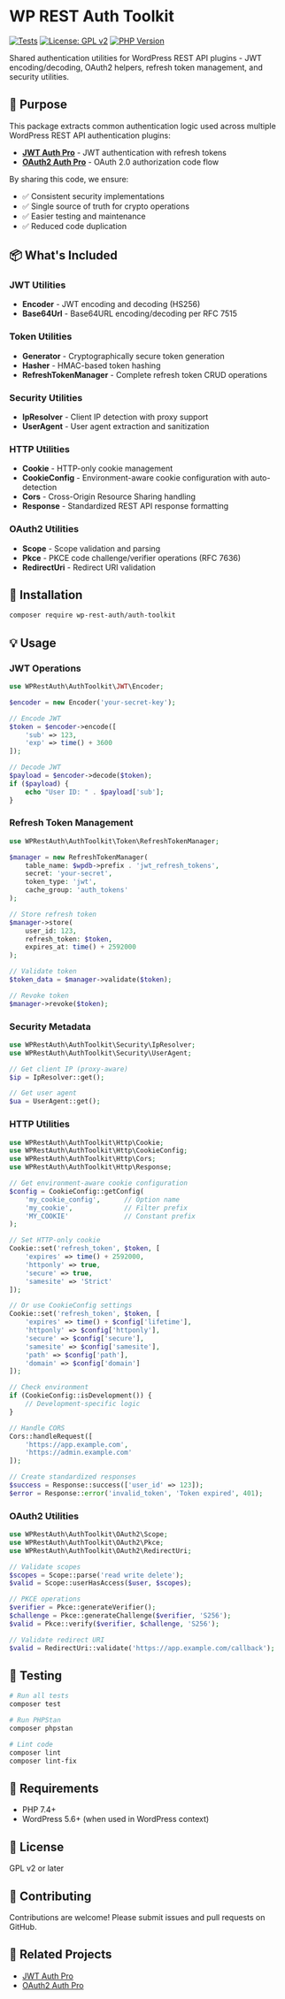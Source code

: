 # WP REST Auth Toolkit

[![Tests](https://github.com/juanma-wp/wp-rest-auth-toolkit/actions/workflows/tests.yml/badge.svg)](https://github.com/juanma-wp/wp-rest-auth-toolkit/actions/workflows/tests.yml)
[![License: GPL v2](https://img.shields.io/badge/License-GPL%20v2-blue.svg)](https://www.gnu.org/licenses/old-licenses/gpl-2.0.en.html)
[![PHP Version](https://img.shields.io/badge/PHP-%3E%3D7.4-blue.svg)](https://php.net)

Shared authentication utilities for WordPress REST API plugins - JWT encoding/decoding, OAuth2 helpers, refresh token management, and security utilities.

## 🎯 Purpose

This package extracts common authentication logic used across multiple WordPress REST API authentication plugins:

- **[JWT Auth Pro](https://github.com/juanma-wp/jwt-auth-pro-wp-rest-api)** - JWT authentication with refresh tokens
- **[OAuth2 Auth Pro](https://github.com/juanma-wp/wp-rest-auth-oauth2)** - OAuth 2.0 authorization code flow

By sharing this code, we ensure:
- ✅ Consistent security implementations
- ✅ Single source of truth for crypto operations
- ✅ Easier testing and maintenance
- ✅ Reduced code duplication

## 📦 What's Included

### JWT Utilities
- **Encoder** - JWT encoding and decoding (HS256)
- **Base64Url** - Base64URL encoding/decoding per RFC 7515

### Token Utilities
- **Generator** - Cryptographically secure token generation
- **Hasher** - HMAC-based token hashing
- **RefreshTokenManager** - Complete refresh token CRUD operations

### Security Utilities
- **IpResolver** - Client IP detection with proxy support
- **UserAgent** - User agent extraction and sanitization

### HTTP Utilities
- **Cookie** - HTTP-only cookie management
- **CookieConfig** - Environment-aware cookie configuration with auto-detection
- **Cors** - Cross-Origin Resource Sharing handling
- **Response** - Standardized REST API response formatting

### OAuth2 Utilities
- **Scope** - Scope validation and parsing
- **Pkce** - PKCE code challenge/verifier operations (RFC 7636)
- **RedirectUri** - Redirect URI validation

## 🚀 Installation

```bash
composer require wp-rest-auth/auth-toolkit
```

## 💡 Usage

### JWT Operations

```php
use WPRestAuth\AuthToolkit\JWT\Encoder;

$encoder = new Encoder('your-secret-key');

// Encode JWT
$token = $encoder->encode([
    'sub' => 123,
    'exp' => time() + 3600
]);

// Decode JWT
$payload = $encoder->decode($token);
if ($payload) {
    echo "User ID: " . $payload['sub'];
}
```

### Refresh Token Management

```php
use WPRestAuth\AuthToolkit\Token\RefreshTokenManager;

$manager = new RefreshTokenManager(
    table_name: $wpdb->prefix . 'jwt_refresh_tokens',
    secret: 'your-secret',
    token_type: 'jwt',
    cache_group: 'auth_tokens'
);

// Store refresh token
$manager->store(
    user_id: 123,
    refresh_token: $token,
    expires_at: time() + 2592000
);

// Validate token
$token_data = $manager->validate($token);

// Revoke token
$manager->revoke($token);
```

### Security Metadata

```php
use WPRestAuth\AuthToolkit\Security\IpResolver;
use WPRestAuth\AuthToolkit\Security\UserAgent;

// Get client IP (proxy-aware)
$ip = IpResolver::get();

// Get user agent
$ua = UserAgent::get();
```

### HTTP Utilities

```php
use WPRestAuth\AuthToolkit\Http\Cookie;
use WPRestAuth\AuthToolkit\Http\CookieConfig;
use WPRestAuth\AuthToolkit\Http\Cors;
use WPRestAuth\AuthToolkit\Http\Response;

// Get environment-aware cookie configuration
$config = CookieConfig::getConfig(
    'my_cookie_config',      // Option name
    'my_cookie',             // Filter prefix
    'MY_COOKIE'              // Constant prefix
);

// Set HTTP-only cookie
Cookie::set('refresh_token', $token, [
    'expires' => time() + 2592000,
    'httponly' => true,
    'secure' => true,
    'samesite' => 'Strict'
]);

// Or use CookieConfig settings
Cookie::set('refresh_token', $token, [
    'expires' => time() + $config['lifetime'],
    'httponly' => $config['httponly'],
    'secure' => $config['secure'],
    'samesite' => $config['samesite'],
    'path' => $config['path'],
    'domain' => $config['domain']
]);

// Check environment
if (CookieConfig::isDevelopment()) {
    // Development-specific logic
}

// Handle CORS
Cors::handleRequest([
    'https://app.example.com',
    'https://admin.example.com'
]);

// Create standardized responses
$success = Response::success(['user_id' => 123]);
$error = Response::error('invalid_token', 'Token expired', 401);
```

### OAuth2 Utilities

```php
use WPRestAuth\AuthToolkit\OAuth2\Scope;
use WPRestAuth\AuthToolkit\OAuth2\Pkce;
use WPRestAuth\AuthToolkit\OAuth2\RedirectUri;

// Validate scopes
$scopes = Scope::parse('read write delete');
$valid = Scope::userHasAccess($user, $scopes);

// PKCE operations
$verifier = Pkce::generateVerifier();
$challenge = Pkce::generateChallenge($verifier, 'S256');
$valid = Pkce::verify($verifier, $challenge, 'S256');

// Validate redirect URI
$valid = RedirectUri::validate('https://app.example.com/callback');
```

## 🧪 Testing

```bash
# Run all tests
composer test

# Run PHPStan
composer phpstan

# Lint code
composer lint
composer lint-fix
```

## 📝 Requirements

- PHP 7.4+
- WordPress 5.6+ (when used in WordPress context)

## 📄 License

GPL v2 or later

## 🤝 Contributing

Contributions are welcome! Please submit issues and pull requests on GitHub.

## 🔗 Related Projects

- [JWT Auth Pro](https://github.com/juanma-wp/jwt-auth-pro-wp-rest-api)
- [OAuth2 Auth Pro](https://github.com/juanma-wp/wp-rest-auth-oauth2)
